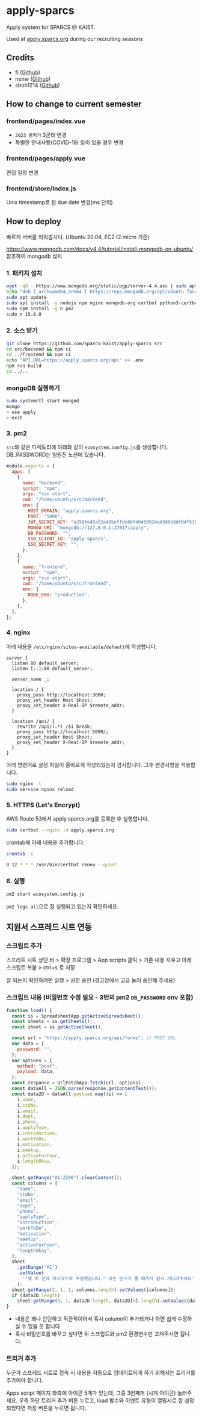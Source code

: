 # apply-sparcs

Apply system for SPARCS @ KAIST.

Used at [apply.sparcs.org](https://apply.sparcs.org) during our recruiting seasons

## Credits

- fi ([Github](https://github.com/litmify))
- nenw ([Github](https://github.com/HelloWorld017))
- sboh1214 ([Github](https://github.com/sboh1214))

## How to change to current semester

### frontend/pages/index.vue

- `2023 봄학기` 3군데 변경
- 특별한 안내사항(COVID-19) 등이 있을 경우 변경

### frontend/pages/apply.vue

면접 일정 변경

### frontend/store/index.js

Unix timestamp로 된 due date 변경(ms 단위)

## How to deploy

빠르게 서버를 띄워봅시다.
(Ubuntu 20.04, EC2 t2.micro 기준)

<https://www.mongodb.com/docs/v4.4/tutorial/install-mongodb-on-ubuntu/> 참조하여 mongodb 설치

### 1. 패키지 설치

```bash
wget -qO - https://www.mongodb.org/static/pgp/server-4.4.asc | sudo apt-key add -
echo "deb [ arch=amd64,arm64 ] https://repo.mongodb.org/apt/ubuntu focal/mongodb-org/4.4 multiverse" | sudo tee /etc/apt/sources.list.d/mongodb-org-4.4.list
sudo apt update
sudo apt install -y nodejs npm nginx mongodb-org certbot python3-certbot-nginx
sudo npm install -g n pm2
sudo n 15.8.0
```

### 2. 소스 받기

```bash
git clone https://github.com/sparcs-kaist/apply-sparcs src
cd src/backend && npm ci
cd ../frontend && npm ci
echo "API_URL=https://apply.sparcs.org/api" >> .env
npm run build
cd ../..
```

### mongoDB 실행하기

```sh
sudo systemctl start mongod
mongo
> use apply
> exit
```

### 3. pm2

`src`와 같은 디렉토리에 아래와 같이 `ecosystem.config.js`를 생성합니다.
DB_PASSWORD는 임원진 노션에 있습니다.

```js
module.exports = {
  apps: [
    {
      name: "backend",
      script: "npm",
      args: "run start",
      cwd: "/home/ubuntu/src/backend",
      env: {
        HOST_DOMAIN: "apply.sparcs.org",
        PORT: "5000",
        JWT_SECRET_KEY: "a290fe45af2e48beffdc06fd0450924ad380b8df04f5357d",
        MONGO_URI: "mongodb://127.0.0.1:27017/apply",
        DB_PASSWORD: "",
        SSO_CLIENT_ID: "apply-sparcs",
        SSO_SECRET_KEY: "",
      },
    },
    {
      name: "frontend",
      script: "npm",
      args: "run start",
      cwd: "/home/ubuntu/src/frontend",
      env: {
        NODE_ENV: "production",
      },
    },
  ],
};
```

### 4. nginx

아래 내용을 `/etc/nginx/sites-available/default`에 작성합니다.

```
server {
  listen 80 default_server;
  listen [::]:80 default_server;

  server_name _;

  location / {
    proxy_pass http://localhost:3000;
    proxy_set_header Host $host;
    proxy_set_header X-Real-IP $remote_addr;
  }

  location /api/ {
    rewrite /api/(.*) /$1 break;
    proxy_pass http://localhost:5000/;
    proxy_set_header Host $host;
    proxy_set_header X-Real-IP $remote_addr;
  }
}
```

아래 명령어로 설정 파일이 올바르게 작성되었는지 검사합니다.
그후 변경사항을 적용합니다.

```sh
sudo nginx -t
sudo service nginx reload
```

### 5. HTTPS (Let's Encrypt)

AWS Route 53에서 apply.sparcs.org를 등록한 후 실행합니다.

```bash
sudo certbot --nginx -d apply.sparcs.org
```

crontab에 아래 내용을 추가합니다.

```sh
crontab -e
```

```sh
0 12 * * * /usr/bin/certbot renew --quiet
```

### 6. 실행

```bash
pm2 start ecosystem.config.js
```

`pm2 logs all`으로 잘 실행되고 있는지 확인하세요.

## 지원서 스프레드 시트 연동

### 스크립트 추가

스프레트 시트 상단 바 > 확장 프로그램 > App scripts 클릭 > 기존 내용 지우고 아래 스크립트 복붙 > ctrl+s 로 저장

잘 되는지 확인하려면 실행 > 권한 승인 (경고창에서 고급 눌러 승인해 주세요)

### 스크립트 내용 (비밀번호 수정 필요 - 3번의 pm2 `DB_PASSWORD` env 포함)

```js
function load() {
  const ss = SpreadsheetApp.getActiveSpreadsheet();
  const sheets = ss.getSheets();
  const sheet = ss.getActiveSheet();

  const url = "https://apply.sparcs.org/api/forms"; // POST URL
  var data = {
    password: "",
  };
  var options = {
    method: "post",
    payload: data,
  };
  const response = UrlFetchApp.fetch(url, options);
  const dataAll = JSON.parse(response.getContentText());
  const data2D = dataAll.payload.map((i) => [
    i.name,
    i.stdNo,
    i.email,
    i.dept,
    i.phone,
    i.applyType,
    i.introduction,
    i.workToDo,
    i.motivation,
    i.meetup,
    i.activeForFour,
    i.lengthOkay,
  ]);

  sheet.getRange("A1:Z200").clearContent();
  const columns = [
    "name",
    "stdNo",
    "email",
    "dept",
    "phone",
    "applyType",
    "introduction",
    "workToDo",
    "motivation",
    "meetup",
    "activeForFour",
    "lengthOkay",
  ];
  sheet
    .getRange("A1")
    .setValue(
      '"몇 초 전에 마지막으로 수정했습니다." 라는 문구가 뜰 때까지 잠시 기다려주세요'
    );
  sheet.getRange(2, 1, 1, columns.length).setValues([columns]);
  if (data2D.length)
    sheet.getRange(3, 1, data2D.length, data2D[0].length).setValues(data2D);
}
```

- 내용은 꽤나 간단하고 직관적이어서 혹시 column이 추가되거나 하면 쉽게 수정하실 수 있을 듯 합니다
- 혹시 비밀번호를 바꾸고 싶다면 위 스크립트와 pm2 환경변수만 고쳐주시면 됩니다.

### 트리거 추가

누군가 스프레드 시트로 접속 시 내용을 자동으로 업데이트되게 하기 위해서는 트리거를 추가해야 합니다.

Apps script 페이지 좌측에 아이콘 5개가 있는데, 그중 3번째꺼 (시계 아이콘) 눌러주세요. 우측 하단 트리거 추가 버튼 누르고, load 함수와 이벤트 유형이 열릴시로 잘 설정되었다면 저장 버튼을 누르면 됩니다.
